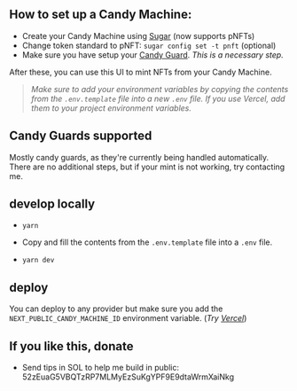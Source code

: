 ## How to set up a Candy Machine:

- Create your Candy Machine using [Sugar](https://docs.metaplex.com/programs/candy-machine/how-to-guides/my-first-candy-machine-part1) (now supports pNFTs)
- Change token standard to pNFT: `sugar config set -t pnft` (optional)
- Make sure you have setup your [Candy Guard](https://docs.metaplex.com/programs/candy-machine/how-to-guides/my-first-candy-machine-part1#candy-guards---further-configuration). _This is a necessary step._

After these, you can use this UI to mint NFTs from your Candy Machine.

> _Make sure to add your environment variables by copying the contents from the `.env.template` file into a new `.env` file. If you use Vercel, add them to your project environment variables._

## Candy Guards supported

Mostly candy guards, as they're currently being handled automatically. There are no additional steps, but if your mint is not working, try contacting me.

## develop locally

- `yarn`

- Copy and fill the contents from the `.env.template` file into a `.env` file.

- `yarn dev`

## deploy

You can deploy to any provider but make sure you add the `NEXT_PUBLIC_CANDY_MACHINE_ID` environment variable. (_Try [Vercel](https://vercel.com/new)_)

## If you like this, donate

- Send tips in SOL to help me build in public: 52zEuaG5VBQTzRP7MLMyEzSuKgYPF9E9dtaWrmXaiNkg
